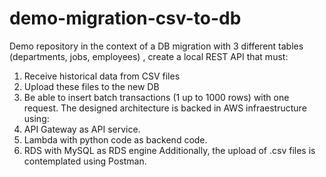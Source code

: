 # demo-migration-csv-to-db
Demo repository in the context of a DB migration with 3 different tables (departments, jobs, employees) , create
a local REST API that must:
1. Receive historical data from CSV files
2. Upload these files to the new DB
3. Be able to insert batch transactions (1 up to 1000 rows) with one request.
The designed architecture is backed in AWS infraestructure using:
1. API Gateway as API service.
2. Lambda with python code as backend code.
3. RDS with MySQL as RDS engine
Additionally, the upload of .csv files is contemplated using Postman.
